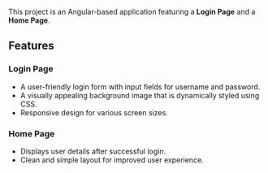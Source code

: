 This project is an Angular-based application featuring a **Login Page** and a **Home Page**.

## Features

### Login Page
- A user-friendly login form with input fields for username and password.
- A visually appealing background image that is dynamically styled using CSS.
- Responsive design for various screen sizes.

### Home Page
- Displays user details after successful login.
- Clean and simple layout for improved user experience.
